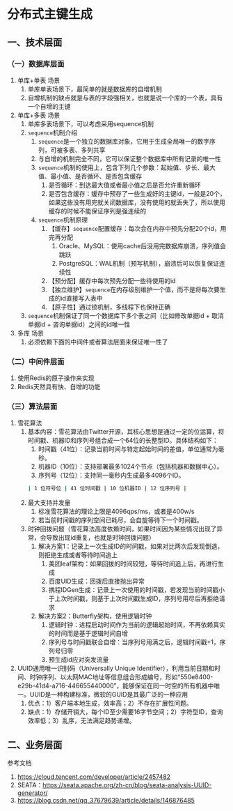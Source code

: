 # 分布式主键生成

## 一、技术层面
### （一）数据库层面
1. 单库+单表 场景
   1. 单库单表场景下，最简单的就是数据库的自增机制
   2. 自增机制的缺点就是与表的字段强相关，也就是说一个库的一个表，具有一个自增的主键
2. 单库+多表 场景
   1. 单库多表场景下，可以考虑采用sequence机制
   2. `sequence`机制介绍
      1. `sequence`是一个独立的数据库对象，它用于生成全局唯一的数字序列，可被多表、多列共享
      2. 与自增的机制完全不同，它可以保证整个数据库中所有记录的唯一性
      3. `sequence`机制的使用上，包含下列几个参数：起始值、步长、最大值、最小值、是否循环、是否包含缓存
         1. 是否循环：到达最大值或者最小值之后是否允许重新循环
         2. 是否包含缓存：缓存中预存了一些生成好的主键id，一般是20个，如果这些没有用完就关闭数据库，没有使用的就丢失了，所以使用缓存的时候不能保证序列是强连续的
      4. `sequence`机制原理
         1. 【缓存】`sequence`配置缓存：每次会在内存中预先分配20个id，用完再分配
            1. Oracle、MySQL：使用cache后没用完数据库崩溃，序列值会跳跃
            2. PostgreSQL：WAL机制（预写机制），崩溃后可以恢复保证连续性
         2. 【预分配】缓存中每次预先分配一些待使用的id
         3. 【独立维护】`sequence`在内存级别维护一个值，而不是将每次要生成的id直接写入表中
         4. 【原子性】通过锁机制，多线程下也保持正确
   3. `sequence`机制保证了同一个数据库下多个表之间（比如修改单据id + 取消单据id + 咨询单据id）之间的id唯一性
3. 多库 场景
   1. 必须依赖下面的中间件或者算法层面来保证唯一性了

### （二）中间件层面
1. 使用Redis的原子操作来实现
2. Redis天然具有快、自增的功能

### （三）算法层面
1. 雪花算法
   1. 基本内容：雪花算法由Twitter开源，其核心思想是通过一定的位运算，将时间戳、机器ID和序列号组合成一个64位的长整型ID。具体结构如下：
      1. 时间戳（41位）：记录当前时间与特定起始时间的差值，单位通常为毫秒。 
      2. 机器ID（10位）：支持部署最多1024个节点（包括机器和数据中心）。 
      3. 序列号（12位）：支持同一毫秒内生成最多4096个ID。
      ```bash
      | 1 位符号位 | 41 位时间戳 | 10 位机器ID | 12 位序列号 |
      ```
   2. 最大支持并发量
      1. 标准雪花算法的理论上限是4096qps/ms，或者是400w/s
      2. 若当前时间戳的序列空间已耗尽，会自旋等待下一个时间戳。
   3. 时钟回拨问题（雪花算法高度依赖时间，如果时间因为某些情况出现了异常，会导致出现id重复，也就是时钟回拨问题）
      1. 解决方案1：记录上一次生成ID的时间戳，如果对比两次后发现倒退，则拒绝生成或者等待时间追上
         1. 美团leaf架构：如果回拨的时间较短，等待时间追上后，再进行生成
         2. 百度UID生成：回拨后直接抛出异常
         3. 携程IDGen生成：记录上一次使用的时间戳，若发现当前时间戳小于上次时间戳，则基于上次时间戳生成ID，序列号用尽后再拒绝请求
      2. 解决方案2：Butterfly架构，使用逻辑时钟
         1. 逻辑时钟：进程启动时间作为当前的逻辑起始时间，不再依赖真实的时间而是基于逻辑时间自增
         2. 序列号与时间戳联合自增：当序列号用满之后，逻辑时间戳+1，序列号归零
         3. 预生成id应对突发流量
2. UUID通用唯一识别码（Universally Unique Identifier），利用当前日期和时间、时钟序列、以太网MAC地址等信息组合形成编号，形如“550e8400-e29b-41d4-a716-446655440000”，能够保证在同一时空的所有机器中唯一。UUID是一种构建标准，微软的GUID是其最广泛的一种应用
   1. 优点：1）客户端本地生成，效率高；2）不存在扩展性问题。
   2. 缺点：1）存储开销大，每个ID至少需要16字节空间；2）字符型ID，查询效率低；3）乱序，无法满足趋势递增。

## 二、业务层面



参考文档
1. https://cloud.tencent.com/developer/article/2457482
2. SEATA：https://seata.apache.org/zh-cn/blog/seata-analysis-UUID-generator/
3. https://blog.csdn.net/qq_37679639/article/details/146876485
